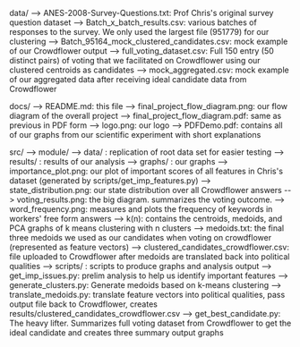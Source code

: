 data/
--> ANES-2008-Survey-Questions.txt: Prof Chris's original survey question dataset
--> Batch_x_batch_results.csv: various batches of responses to the survey. We only used the largest file (951779) for our clustering
--> Batch_95164_mock_clustered_candidates.csv: mock example of our Crowdflower output
--> full_voting_dataset.csv: Full 150 entry (50 distinct pairs) of voting that we facilitated on Crowdflower using our clustered centroids as candidates
--> mock_aggregated.csv: mock example of our aggregated data after receiving ideal candidate data from Crowdflower
    
    
docs/
--> README.md: this file
--> final_project_flow_diagram.png: our flow diagram of the overall project
--> final_project_flow_diagram.pdf: same as previous in PDF form
--> logo.png: our logo
--> PDFDemo.pdf: contains all of our graphs from our scientific experiment with short explanations


src/
--> module/
    --> data/ : replication of root data set for easier testing
    --> results/ : results of our analysis
        --> graphs/ : our graphs
            --> importance_plot.png: our plot of important scores of all features in Chris's dataset (generated by scripts/get_imp_features.py)
            --> state_distribution.png: our state distribution over all Crowdflower answers
            --> voting_results.png: the big diagram. summarizes the voting outcome.
            --> word_frequency.png: measures and plots the frequency of keywords in workers' free form answers
        --> k(n): contains the centroids, medoids, and PCA graphs of k means clustering with n clusters
        --> medoids.txt: the final three medoids we used as our candidates when voting on crowdflower (represented as feature vectors)
        --> clustered_candidates_crowdflower.csv: file uploaded to Crowdflower after medoids are translated back into political qualities
    --> scripts/ : scripts to produce graphs and analysis output
        --> get_imp_issues.py: prelim analysis to help us identify important features
        --> generate_clusters.py: Generate medoids based on k-means clustering
        --> translate_medoids.py: translate feature vectors into political qualities, pass output file back to Crowdflower, creates results/clustered_candidates_crowdflower.csv
        --> get_best_candidate.py: The heavy lifter. Summarizes full voting dataset from Crowdflower to get the ideal candidate and creates three summary output graphs
